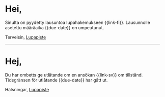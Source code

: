 # Hei,

Sinulta on pyydetty lausuntoa lupahakemukseen {{link-fi}}. Lausunnolle asetettu m&auml;&auml;r&auml;aika {{due-date}} on umpeutunut.

Terveisin,
[Lupapiste](https://www.lupapiste.fi/)

---

# Hej,

Du har ombetts ge utl&aring;tande om en ans&ouml;kan {{link-sv}} om tillst&aring;nd. Tidsgränsen för utlåtande {{due-date}} har gått ut.

Hälsningar,
[Lupapiste](https://www.lupapiste.fi/)
